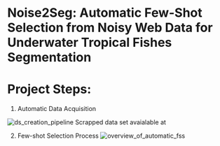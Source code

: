 # Noise2Seg: Automatic Few-Shot Selection from Noisy Web Data for Underwater Tropical Fishes Segmentation
# Project Steps:
1. Automatic Data Acquisition


![ds_creation_pipeline](https://github.com/GilalNauman/Automatic-Few-shot-Selction-ISNCC/assets/62802429/1edac4cf-04ef-4a86-9073-fd3492789821)
Scrapped data set avaialable at 

2. Few-shot Selection Process
![overview_of_automatic_fss](https://github.com/GilalNauman/Automatic-Few-shot-Selction-ISNCC/assets/62802429/6522c2b2-5e4d-4f7d-a152-d0f40fd42695)

